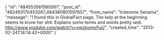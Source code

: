  {
   "id": "484553561580581",
   "post_id": "462493170453287_484380801597857",
   "from_name": "Icbeonne Senama",
   "message": "I found this in GlobalFact page, The lady at the beginning seems to know her shit. Explains some terms and words pretty well. http://www.youtube.com/watch?v=ywzlosmvFuU",
   "created_time": "2013-02-24T14:14:42+0000"
 }
